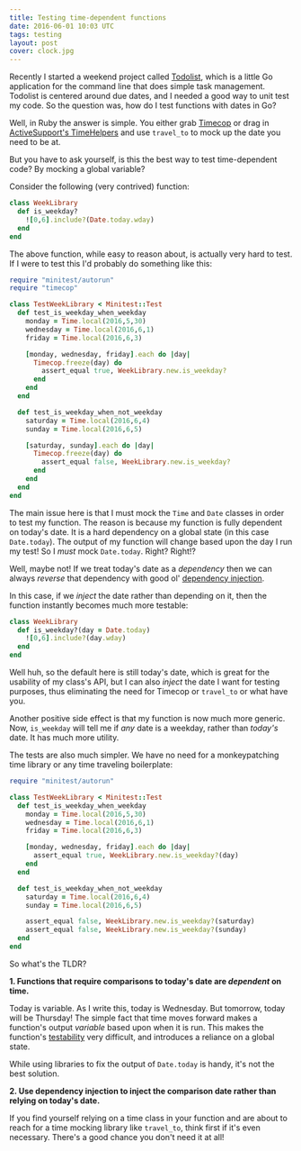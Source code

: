 ```yaml
---
title: Testing time-dependent functions
date: 2016-06-01 10:03 UTC
tags: testing
layout: post
cover: clock.jpg
---
```


Recently I started a weekend project called [Todolist](http://todolist.site), which is a little Go application for the command line that does simple task management.  Todolist is centered around due dates,  and I needed a good way to unit test my code.  So the question was, how do I test functions with dates in Go?

Well, in Ruby the answer is simple.  You either grab [Timecop](https://github.com/travisjeffery/timecop) or drag in [ActiveSupport's TimeHelpers](http://api.rubyonrails.org/classes/ActiveSupport/Testing/TimeHelpers.html) and use `travel_to` to mock up the date you need to be at.

But you have to ask yourself, is this the best way to test time-dependent code?  By mocking a global variable?

Consider the following (very contrived) function:

```ruby
class WeekLibrary
  def is_weekday?
    ![0,6].include?(Date.today.wday)
  end
end
```

The above function, while easy to reason about, is actually very hard to test.  If I were to test this I'd probably do something like this:

```ruby
require "minitest/autorun"
require "timecop"

class TestWeekLibrary < Minitest::Test
  def test_is_weekday_when_weekday
    monday = Time.local(2016,5,30)
    wednesday = Time.local(2016,6,1)
    friday = Time.local(2016,6,3)

    [monday, wednesday, friday].each do |day|
      Timecop.freeze(day) do
        assert_equal true, WeekLibrary.new.is_weekday?
      end
    end
  end

  def test_is_weekday_when_not_weekday
    saturday = Time.local(2016,6,4)
    sunday = Time.local(2016,6,5)

    [saturday, sunday].each do |day|
      Timecop.freeze(day) do
        assert_equal false, WeekLibrary.new.is_weekday?
      end
    end
  end
end
```

The main issue here is that I must mock the `Time` and `Date` classes in order to test my function.  The reason is because my function is fully dependent on today's date.   It is a hard dependency on a global state (in this case `Date.today`).  The output of my function will change based upon the day I run my test!  So I *must* mock `Date.today`.  Right?  Right!?

Well, maybe not!  If we treat today's date as a *dependency* then we can always *reverse* that dependency with good ol' [dependency injection](http://martinfowler.com/articles/dipInTheWild.html).

In this case, if we *inject* the date rather than depending on it, then the function instantly becomes much more testable:


```ruby
class WeekLibrary
  def is_weekday?(day = Date.today)
    ![0,6].include?(day.wday)
  end
end
```

Well huh, so the default here is still today's date, which is great for the usability of my class's API, but I can also *inject* the date I want for testing purposes, thus eliminating the need for Timecop or `travel_to` or what have you.

Another positive side effect is that my function is now much more generic.  Now, `is_weekday` will tell me if *any* date is a weekday, rather than *today's* date.  It has much more utility.

The tests are also much simpler. We have no need for a monkeypatching time library or any time traveling boilerplate:

```ruby
require "minitest/autorun"

class TestWeekLibrary < Minitest::Test
  def test_is_weekday_when_weekday
    monday = Time.local(2016,5,30)
    wednesday = Time.local(2016,6,1)
    friday = Time.local(2016,6,3)

    [monday, wednesday, friday].each do |day|
      assert_equal true, WeekLibrary.new.is_weekday?(day)
    end
  end

  def test_is_weekday_when_not_weekday
    saturday = Time.local(2016,6,4)
    sunday = Time.local(2016,6,5)

    assert_equal false, WeekLibrary.new.is_weekday?(saturday)
    assert_equal false, WeekLibrary.new.is_weekday?(sunday)
  end
end

```

So what's the TLDR?

**1. Functions that require comparisons to today's date are *dependent* on time.**

Today is variable.  As I write this, today is Wednesday.  But tomorrow, today will be Thursday!  The simple fact that time moves forward makes a function's output *variable* based upon when it is run.  This makes the function's [testability](http://googletesting.blogspot.com/2008/08/by-miko-hevery-so-you-decided-to.html) very difficult, and introduces a reliance on a global state.

While using libraries to fix the output of `Date.today` is handy, it's not the best solution.


**2. Use dependency injection to inject the comparison date rather than relying on today's date.**

If you find yourself relying on a time class in your function and are about to reach for a time mocking library like `travel_to`, think first if it's even necessary.  There's a good chance you don't need it at all!
